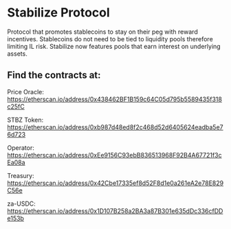 # Stabilize Protocol
Protocol that promotes stablecoins to stay on their peg with reward incentives. Stablecoins do not need to be tied to liquidity pools therefore limiting IL risk. Stabilize now features pools that earn interest on underlying assets.

## Find the contracts at:
Price Oracle: https://etherscan.io/address/0x438462BF1B159c64C05d795b5589435f318c25fC

STBZ Token: https://etherscan.io/address/0xb987d48ed8f2c468d52d6405624eadba5e76d723

Operator: https://etherscan.io/address/0xEe9156C93ebB836513968F92B4A67721f3cEa08a

Treasury: https://etherscan.io/address/0x42Cbe17335ef8d52F8d1e0a261eA2e78E829C56e

za-USDC: https://etherscan.io/address/0x1D107B258a2BA3a87B301e635dDc336cfDDe153b
